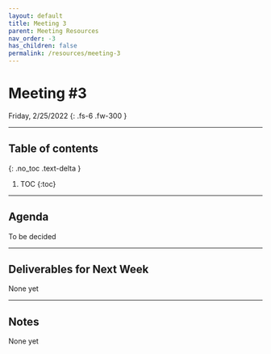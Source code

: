 ```yaml
---
layout: default
title: Meeting 3
parent: Meeting Resources
nav_order: -3
has_children: false
permalink: /resources/meeting-3
---
```


# Meeting #3

Friday, 2/25/2022
{: .fs-6 .fw-300 }

---

## Table of contents
{: .no_toc .text-delta }

1. TOC
{:toc}

---

## Agenda
To be decided

---

## Deliverables for Next Week
None yet

---

## Notes
None yet
